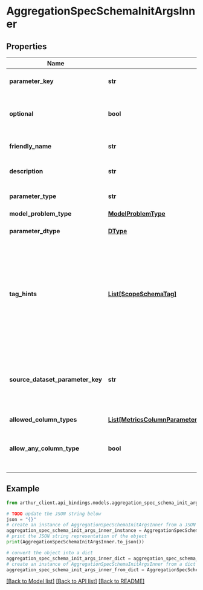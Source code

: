 # AggregationSpecSchemaInitArgsInner


## Properties

Name | Type | Description | Notes
------------ | ------------- | ------------- | -------------
**parameter_key** | **str** | Name of the parameter. | 
**optional** | **bool** | Boolean denoting if the parameter is optional. | [optional] [default to False]
**friendly_name** | **str** | User facing name of the parameter. | 
**description** | **str** | Description of the parameter. | 
**parameter_type** | **str** |  | [optional] [default to 'column_list']
**model_problem_type** | [**ModelProblemType**](ModelProblemType.md) |  | [optional] 
**parameter_dtype** | [**DType**](DType.md) | Data type of the parameter. | 
**tag_hints** | [**List[ScopeSchemaTag]**](ScopeSchemaTag.md) | List of tags that are applicable to this parameter. Datasets with columns that have matching tags can be inferred this way. | [optional] [default to []]
**source_dataset_parameter_key** | **str** | Name of the parameter that provides the dataset to be used for this column. | 
**allowed_column_types** | [**List[MetricsColumnParameterSchemaAllowedColumnTypesInner]**](MetricsColumnParameterSchemaAllowedColumnTypesInner.md) |  | [optional] 
**allow_any_column_type** | **bool** | Indicates if this metric parameter can accept any column type. | [optional] [default to False]

## Example

```python
from arthur_client.api_bindings.models.aggregation_spec_schema_init_args_inner import AggregationSpecSchemaInitArgsInner

# TODO update the JSON string below
json = "{}"
# create an instance of AggregationSpecSchemaInitArgsInner from a JSON string
aggregation_spec_schema_init_args_inner_instance = AggregationSpecSchemaInitArgsInner.from_json(json)
# print the JSON string representation of the object
print(AggregationSpecSchemaInitArgsInner.to_json())

# convert the object into a dict
aggregation_spec_schema_init_args_inner_dict = aggregation_spec_schema_init_args_inner_instance.to_dict()
# create an instance of AggregationSpecSchemaInitArgsInner from a dict
aggregation_spec_schema_init_args_inner_from_dict = AggregationSpecSchemaInitArgsInner.from_dict(aggregation_spec_schema_init_args_inner_dict)
```
[[Back to Model list]](../README.md#documentation-for-models) [[Back to API list]](../README.md#documentation-for-api-endpoints) [[Back to README]](../README.md)


